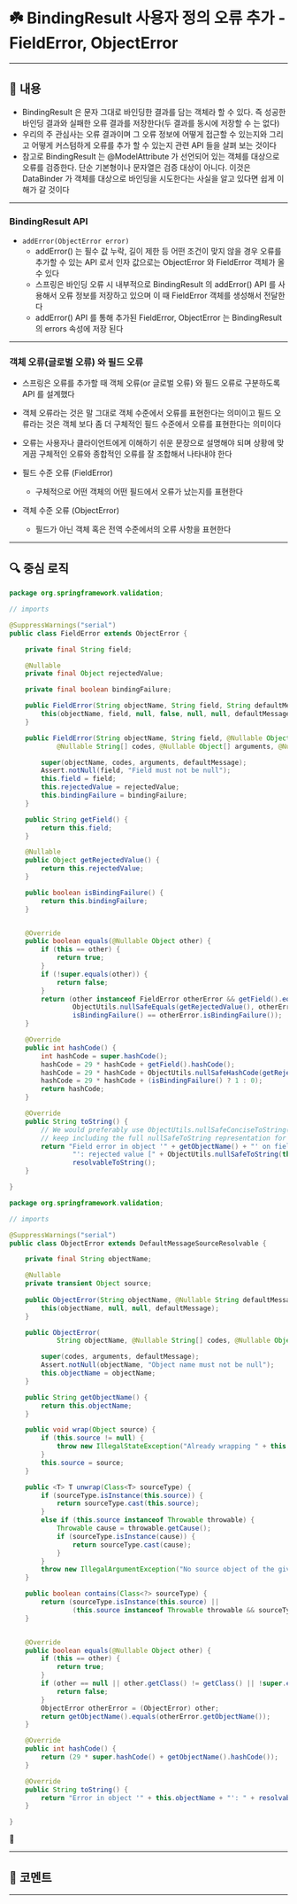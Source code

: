 # ☘️ BindingResult 사용자 정의 오류 추가 - FieldError, ObjectError

---

## 📖 내용

- BindingResult 은 문자 그대로 바인딩한 결과를 담는 객체라 할 수 있다. 즉 성공한 바인딩 결과와 실패한 오류 결과를 저장한다(두 결과를 동시에 저장할 수 는 없다)
- 우리의 주 관심사는 오류 결과이며 그 오류 정보에 어떻게 접근할 수 있는지와 그리고 어떻게 커스텀하게 오류를 추가 할 수 있는지 관련 API 들을 살펴 보는 것이다
- 참고로 BindingResult 는 @ModelAttribute 가 선언되어 있는 객체를 대상으로 오류를 검증한다. 단순 기본형이나 문자열은 검증 대상이 아니다. 이것은 DataBinder 가 객체를 대상으로
  바인딩을 시도한다는 사실을 알고 있다면 쉽게 이해가 갈 것이다

---

### BindingResult API
- `addError(ObjectError error)`
  - addError() 는 필수 값 누락, 길이 제한 등 어떤 조건이 맞지 않을 경우 오류를 추가할 수 있는 API 로서 인자 값으로는 ObjectError 와 FieldError 객체가 올 수 있다
  - 스프링은 바인딩 오류 시 내부적으로 BindingResult 의 addError() API 를 사용해서 오류 정보를 저장하고 있으며 이 때 FieldError 객체를 생성해서 전달한다
  - addError() API 를 통해 추가된 FieldError, ObjectError 는 BindingResult 의 errors 속성에 저장 된다

---

### 객체 오류(글로벌 오류) 와 필드 오류
- 스프링은 오류를 추가할 때 객체 오류(or 글로벌 오류) 와 필드 오류로 구분하도록 API 를 설계했다
- 객체 오류라는 것은 말 그대로 객체 수준에서 오류를 표현한다는 의미이고 필드 오류라는 것은 객체 보다 좀 더 구체적인 필드 수준에서 오류를 표현한다는 의미이다
- 오류는 사용자나 클라이언트에게 이해하기 쉬운 문장으로 설명해야 되며 상황에 맞게끔 구체적인 오류와 종합적인 오류를 잘 조합해서 나타내야 한다


- 필드 수준 오류 (FieldError)
  - 구체적으로 어떤 객체의 어떤 필드에서 오류가 났는지를 표현한다
- 객체 수준 오류 (ObjectError)
  - 필드가 아닌 객체 혹은 전역 수준에서의 오류 사항을 표현한다

---

## 🔍 중심 로직

```java
package org.springframework.validation;

// imports

@SuppressWarnings("serial")
public class FieldError extends ObjectError {

	private final String field;

	@Nullable
	private final Object rejectedValue;

	private final boolean bindingFailure;

	public FieldError(String objectName, String field, String defaultMessage) {
		this(objectName, field, null, false, null, null, defaultMessage);
	}

	public FieldError(String objectName, String field, @Nullable Object rejectedValue, boolean bindingFailure,
			@Nullable String[] codes, @Nullable Object[] arguments, @Nullable String defaultMessage) {

		super(objectName, codes, arguments, defaultMessage);
		Assert.notNull(field, "Field must not be null");
		this.field = field;
		this.rejectedValue = rejectedValue;
		this.bindingFailure = bindingFailure;
	}

	public String getField() {
		return this.field;
	}

	@Nullable
	public Object getRejectedValue() {
		return this.rejectedValue;
	}

	public boolean isBindingFailure() {
		return this.bindingFailure;
	}


	@Override
	public boolean equals(@Nullable Object other) {
		if (this == other) {
			return true;
		}
		if (!super.equals(other)) {
			return false;
		}
		return (other instanceof FieldError otherError && getField().equals(otherError.getField()) &&
				ObjectUtils.nullSafeEquals(getRejectedValue(), otherError.getRejectedValue()) &&
				isBindingFailure() == otherError.isBindingFailure());
	}

	@Override
	public int hashCode() {
		int hashCode = super.hashCode();
		hashCode = 29 * hashCode + getField().hashCode();
		hashCode = 29 * hashCode + ObjectUtils.nullSafeHashCode(getRejectedValue());
		hashCode = 29 * hashCode + (isBindingFailure() ? 1 : 0);
		return hashCode;
	}

	@Override
	public String toString() {
		// We would preferably use ObjectUtils.nullSafeConciseToString(rejectedValue) here but
		// keep including the full nullSafeToString representation for backwards compatibility.
		return "Field error in object '" + getObjectName() + "' on field '" + this.field +
				"': rejected value [" + ObjectUtils.nullSafeToString(this.rejectedValue) + "]; " +
				resolvableToString();
	}

}
```

```java
package org.springframework.validation;

// imports

@SuppressWarnings("serial")
public class ObjectError extends DefaultMessageSourceResolvable {

	private final String objectName;

	@Nullable
	private transient Object source;
    
	public ObjectError(String objectName, @Nullable String defaultMessage) {
		this(objectName, null, null, defaultMessage);
	}

	public ObjectError(
			String objectName, @Nullable String[] codes, @Nullable Object[] arguments, @Nullable String defaultMessage) {

		super(codes, arguments, defaultMessage);
		Assert.notNull(objectName, "Object name must not be null");
		this.objectName = objectName;
	}

	public String getObjectName() {
		return this.objectName;
	}

	public void wrap(Object source) {
		if (this.source != null) {
			throw new IllegalStateException("Already wrapping " + this.source);
		}
		this.source = source;
	}

	public <T> T unwrap(Class<T> sourceType) {
		if (sourceType.isInstance(this.source)) {
			return sourceType.cast(this.source);
		}
		else if (this.source instanceof Throwable throwable) {
			Throwable cause = throwable.getCause();
			if (sourceType.isInstance(cause)) {
				return sourceType.cast(cause);
			}
		}
		throw new IllegalArgumentException("No source object of the given type available: " + sourceType);
	}

	public boolean contains(Class<?> sourceType) {
		return (sourceType.isInstance(this.source) ||
				(this.source instanceof Throwable throwable && sourceType.isInstance(throwable.getCause())));
	}


	@Override
	public boolean equals(@Nullable Object other) {
		if (this == other) {
			return true;
		}
		if (other == null || other.getClass() != getClass() || !super.equals(other)) {
			return false;
		}
		ObjectError otherError = (ObjectError) other;
		return getObjectName().equals(otherError.getObjectName());
	}

	@Override
	public int hashCode() {
		return (29 * super.hashCode() + getObjectName().hashCode());
	}

	@Override
	public String toString() {
		return "Error in object '" + this.objectName + "': " + resolvableToString();
	}

}
```

📌

---

## 💬 코멘트

---
